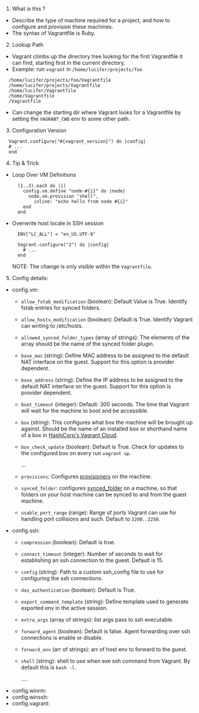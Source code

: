 1. What is this ?
  - Describe the type of machine required for a project, and how to   configure and provision these machines.
  - The syntax of Vagrantfile is Ruby.
2. Lookup Path
  - Vagrant climbs up the directory tree looking for the first Vagrantfile it can find, starting first in the current directory.
  - Example: run ```vagrant``` in ```/home/lucifer/projects/foo```
  ```
    /home/lucifer/projects/foo/Vagrantfile
    /home/lucifer/projects/Vagrantfile
    /home/lucifer/Vagrantfile
    /home/Vagrantfile
    /Vagrantfile
  ```
  - Can change the starting dir where Vagrant looks for a Vagrantfile by setting the ```VAGRANT_CWD``` env to some other path.
3. Configuration Version
  ```
    Vagrant.configure("#{vagrant_version}") do |config|
    # ...
    end
  ```
4. Tip & Trick
  * Loop Over VM Definitions
    ```
      (1..3).each do |i|
        config.vm.define "node-#{i}" do |node|
          node.vm.provision "shell",
            inline: "echo hello from node #{i}"
        end
      end
    ```
  * Overwrite host locale in SSH session
    ```
      ENV["LC_ALL"] = "en_US.UTF-8"

      Vagrant.configure("2") do |config|
        # ...
      end
    ```
    NOTE: The change is only visible within the ```Vagrantfile```.
5. Config details:
  * config.vm:
    - ```allow_fstab_modification``` (boolean): Default Value is True. Identify fstab entries for synced folders.
    - ```allow_hosts_modification``` (boolean): Default is True. Identify Vagrant can writing to /etc/hosts.
    - ```allowed_synced_folder_types``` (array of strings): The elements of the array should be the name of the synced folder plugin.
    - ```base_mac``` (string): Define MAC address to be assigned to the default NAT interface on the guest. Support for this option is provider dependent.
     - ```base_address``` (string): Define the IP address to be assigned to the default NAT interface on the guest. Support for this option is provider dependent.
    - ```boot_timeout``` (integer): Default: 300 seconds. The time that Vagrant will wait for the machine to boot and be accessible.
    - ```box``` (string): This configures what box the machine will be brought up against. Should be the name of an installed box or shorthand name of a box in [HashiCorp's Vagrant Cloud](https://developer.hashicorp.com/vagrant/vagrant-cloud).
    - ```box_check_update``` (boolean): Default is True. Check for updates to the configured box on every run ```vagrant up```.

        ...

    - ```provisions```: Configures [provisioners](https://developer.hashicorp.com/vagrant/docs/provisioning) on the machine.
    - ```synced_folder```: configures [synced_folder](https://developer.hashicorp.com/vagrant/docs/synced-folders) on a machine, so that folders on your host machine can be synced to and from the guest machine.
    - ```usable_port_range``` (range): Range of ports Vagrant can use for handling port collisions and such. Default to ```2200..2250```.
  * config.ssh:
    - ```compression``` (boolean): Default is true.
    - ```connect_timeout``` (integer): Number of seconds to wait for establishing an ssh connection to the guest. Default is 15.
    - ```config``` (string): Path to a custom ssh_config file to use for configuring the ssh connections.
    - ```das_authentication``` (boolean): Default is True.
    - ```export_command_template``` (string): Define template used to generate exported env in the active session.
    - ```extra_args``` (array of strings): list args pass to ssh executable.
    - ```forward_agent``` (boolean): Default is false. Agent forwarding over ssh connections is enable or disable.
    - ```forward_env``` (arr of strings): arr of host env to forward to the guest.
    - ```shell``` (string): shell to use when exe ssh command from Vagrant. By default this is ```bash -l```.

        ....
  * config.winrm:
  * config.winssh:
  * config.vagrant: